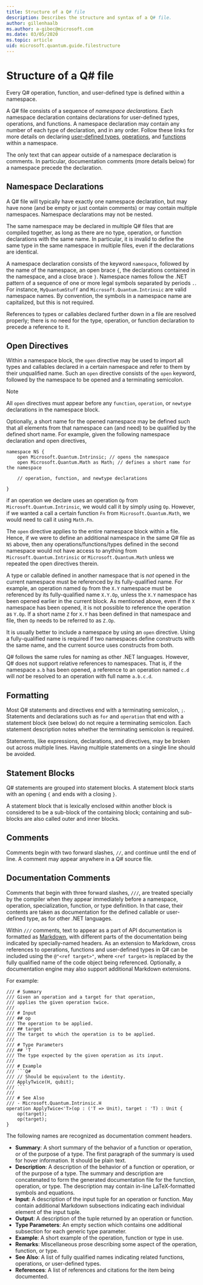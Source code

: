 ```yaml
---
title: Structure of a Q# file
description: Describes the structure and syntax of a Q# file.
author: gillenhaalb
ms.author: a-gibec@microsoft.com
ms.date: 03/05/2020
ms.topic: article
uid: microsoft.quantum.guide.filestructure
---
```


# Structure of a Q# file

Every Q# operation, function, and user-defined type is defined within a namespace.

A Q# file consists of a sequence of *namespace declarations*.
Each namespace declaration contains declarations for user-defined types, operations, and functions.
A namespace declaration may contain any number of each type of declaration, and in any order.
Follow these links for more details on declaring [user-defined types](xref:microsoft.quantum.guide.types#user-defined-types), [operations](xref:microsoft.quantum.guide.operationsfunctions#defining-new-operations), and [functions](xref:microsoft.quantum.guide.operationsfunctions#defining-new-functions) within a namespace.

The only text that can appear outside of a namespace declaration is comments.
In particular, documentation comments (more details below) for a namespace precede the declaration.

## Namespace Declarations

A Q# file will typically have exactly one namespace declaration, but may have none (and be empty or just contain comments) or may contain multiple namespaces.
Namespace declarations may not be nested.

The same namespace may be declared in multiple Q# files that are compiled together, as long as there are no type, operation, or function declarations with the same name.
In particular, it is invalid to define the same type in the same namespace in multiple files, even if the declarations are identical.

A namespace declaration consists of the keyword `namespace`, followed by the name of the namespace, an open brace `{`, the declarations contained in the namespace, and a close brace `}`.
Namespace names follow the .NET pattern of a sequence of one or more legal symbols separated by periods `.`.
For instance, `MyQuantumStuff` and `Microsoft.Quantum.Intrinsic` are valid namespace names.
By convention, the symbols in a namespace name are capitalized, but this is not required.

References to types or callables declared further down in a file are resolved properly; there is no need for the type, operation, or function declaration to precede a reference to it.

## Open Directives

Within a namespace block, the `open` directive may be used to import all types and callables declared in a certain namespace and refer to them by their unqualified name.
Such an `open` directive consists of the `open` keyword, followed by the namespace to be opened and a terminating semicolon.

> [!NOTE] 
> All `open` directives must appear before any `function`, `operation`, or `newtype` declarations in the namespace block.

Optionally, a short name for the opened namespace may be defined such that all elements from that namespace can (and need) to be qualified by the defined short name. 
For example, given the following namespace declaration and open directives,

```qsharp
namespace NS {
    open Microsoft.Quantum.Intrinsic; // opens the namespace
    open Microsoft.Quantum.Math as Math; // defines a short name for the namespace

    // operation, function, and newtype declarations

}
```

if an operation we declare uses an operation `Op` from `Microsoft.Quantum.Intrinsic`, we would call it by simply using `Op`.
However, if we wanted a call a certain function `Fn` from `Microsoft.Quantum.Math`, we would need to call it using `Math.Fn`.

The `open` directive applies to the entire namespace block within a file.
Hence, if we were to define an additional namespace in the same Q# file as `NS` above, then any operations/functions/types defined in the second namespace would not have access to anything from `Microsoft.Quantum.Intrinsic` or `Microsoft.Quantum.Math` unless we repeated the open directives therein. 

A type or callable defined in another namespace that is *not* opened in the current namespace must be referenced by its fully-qualified name.
For example, an operation named `Op` from the `X.Y` namespace must be referenced by its fully-qualified name `X.Y.Op`, unless the `X.Y` namespace has been opened earlier in the current block. 
As mentioned above, even if the `X` namespace has been opened, it is not possible to reference the operation as `Y.Op`.
If a short name `Z` for `X.Y` has been defined in that namespace and file, then `Op` needs to be referred to as `Z.Op`. 

It is usually better to include a namespace by using an `open` directive.
Using a fully-qualified name is required if two namespaces define constructs with the same name, and the current source uses constructs from both.

Q# follows the same rules for naming as other .NET languages.
However, Q# does not support relative references to namespaces.
That is, if the namespace `a.b` has been opened, a reference to an operation named `c.d` will *not* be resolved to an operation with full name `a.b.c.d`.

## Formatting

Most Q# statements and directives end with a terminating semicolon, `;`.
Statements and declarations such as `for` and `operation` that end with a statement block (see below) do not require a terminating semicolon.
Each statement description notes whether the terminating semicolon is required.

Statements, like expressions, declarations, and directives, may be broken out across multiple lines.
Having multiple statements on a single line should be avoided.

## Statement Blocks

Q# statements are grouped into statement blocks.
A statement block starts with an opening `{` and ends with a closing `}`.

A statement block that is lexically enclosed within another block is considered to be a sub-block of the containing block; containing and sub-blocks are also called outer and inner blocks.

## Comments

Comments begin with two forward slashes, `//`,
and continue until the end of line.
A comment may appear anywhere in a Q# source file.

## Documentation Comments

Comments that begin with three forward slashes, `///`,
are treated specially by the compiler when they appear immediately before
a namespace, operation, specialization, function, or type definition.
In that case, their contents are taken as documentation for the defined
callable or user-defined type, as for other .NET languages.

Within `///` comments, text to appear as a part of API documentation is
formatted as [Markdown](https://daringfireball.net/projects/markdown/syntax),
with different parts of the documentation being indicated by specially-named
headers.
As an extension to Markdown, cross references to operations, functions and
user-defined types in Q# can be included using the `@"<ref target>"`,
where `<ref target>` is replaced by the fully qualified name of the
code object being referenced.
Optionally, a documentation engine may also support additional
Markdown extensions.

For example:

```qsharp
/// # Summary
/// Given an operation and a target for that operation,
/// applies the given operation twice.
///
/// # Input
/// ## op
/// The operation to be applied.
/// ## target
/// The target to which the operation is to be applied.
///
/// # Type Parameters
/// ## 'T
/// The type expected by the given operation as its input.
///
/// # Example
/// ```Q#
/// // Should be equivalent to the identity.
/// ApplyTwice(H, qubit);
/// ```
///
/// # See Also
/// - Microsoft.Quantum.Intrinsic.H
operation ApplyTwice<'T>(op : ('T => Unit), target : 'T) : Unit {
    op(target);
    op(target);
}
```

The following names are recognized as documentation comment headers.

- **Summary**: A short summary of the behavior of a function or operation,
  or of the purpose of a type. The first paragraph of the summary is used
  for hover information. It should be plain text.
- **Description**: A description of the behavior of a function or operation,
  or of the purpose of a type. The summary and description are concatenated to
  form the generated documentation file for the function, operation, or type.
  The description may contain in-line LaTeX-formatted symbols and equations.
- **Input**: A description of the input tuple for an operation or function.
  May contain additional Markdown subsections indicating each individual
  element of the input tuple.
- **Output**: A description of the tuple returned by an operation or function.
- **Type Parameters**: An empty section which contains one additional
  subsection for each generic type parameter.
- **Example**: A short example of the operation, function or type in use.
- **Remarks**: Miscellaneous prose describing some aspect of the operation,
  function, or type.
- **See Also**: A list of fully qualified names indicating related functions,
  operations, or user-defined types.
- **References**: A list of references and citations for the item being
  documented.

